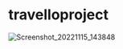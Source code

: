 # travelloproject

![Screenshot_20221115_143848](https://user-images.githubusercontent.com/113277539/201882555-48e17930-3ee0-4505-bb8e-919918a8956b.png)
